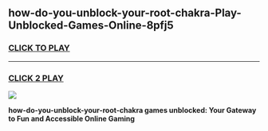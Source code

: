 
## how-do-you-unblock-your-root-chakra-Play-Unblocked-Games-Online-8pfj5
<h3>
<a href="https://premium76.site?title=how-do-you-unblock-your-root-chakra&ref=25A">CLICK TO PLAY</a></h3>
<hr>

<h3>
<a href="https://premium76.site?title=how-do-you-unblock-your-root-chakra&ref=25A">CLICK 2 PLAY</a>
  
</h3>

<a href="https://premium76.site?title=how-do-you-unblock-your-root-chakra&ref=25A"><img src="https://clearcache.store/games.png"></a>


**how-do-you-unblock-your-root-chakra games unblocked: Your Gateway to Fun and Accessible Online Gaming**

